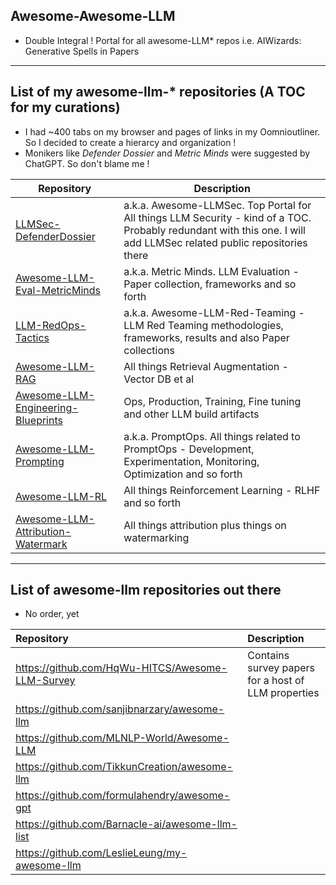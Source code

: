 ## Awesome-Awesome-LLM
* Double Integral ! Portal for all awesome-LLM* repos i.e. AIWizards: Generative Spells in Papers
***
## List of my awesome-llm-* repositories (A TOC for my curations)
* I had ~400 tabs on my browser and pages of links in my Oomnioutliner. So I decided to create a hierarcy and organization !
* Monikers like _Defender Dossier_ and _Metric Minds_ were suggested by ChatGPT. So don't blame me !

| Repository | Description | 
| - | - |
| [LLMSec-DefenderDossier](https://github.com/xsankar/LLMSec-DefenderDossier) | a.k.a. Awesome-LLMSec. Top Portal for All things LLM Security - kind of a TOC. Probably redundant with this one. I will add LLMSec related public repositories there |
| [Awesome-LLM-Eval-MetricMinds](https://github.com/xsankar/awesome-LLM-Eval-MetricMinds) | a.k.a. Metric Minds. LLM Evaluation - Paper collection, frameworks and so forth|
| [LLM-RedOps-Tactics ](https://github.com/xsankar/LLM-RedOps-Tactics) | a.k.a. Awesome-LLM-Red-Teaming - LLM Red Teaming methodologies, frameworks, results and also Paper collections|
| [Awesome-LLM-RAG](https://github.com/xsankar/Awesome-LLM-RAG) | All things Retrieval Augmentation - Vector DB et al |
| [Awesome-LLM-Engineering-Blueprints](https://github.com/xsankar/Awesome-LLM-Engineering-Blueprints) | Ops, Production, Training, Fine tuning and other LLM build artifacts|
| [Awesome-LLM-Prompting](https://github.com/xsankar/Awesome-LLM-Prompting) | a.k.a. PromptOps. All things related to PromptOps - Development, Experimentation, Monitoring, Optimization and so forth |
| [Awesome-LLM-RL](https://github.com/xsankar/Awesome-LLM-RL) | All things Reinforcement Learning - RLHF and so forth |
| [Awesome-LLM-Attribution-Watermark](https://github.com/xsankar/Awesome-LLM-Attribution-Watermark) | All things attribution plus things on watermarking |
***
## List of awesome-llm repositories out there
* No order, yet
   
| Repository | Description | 
| :- | :- |
| https://github.com/HqWu-HITCS/Awesome-LLM-Survey | Contains survey papers for a host of LLM properties |
| https://github.com/sanjibnarzary/awesome-llm | |
| https://github.com/MLNLP-World/Awesome-LLM | |
| https://github.com/TikkunCreation/awesome-llm | |
| https://github.com/formulahendry/awesome-gpt | |
| https://github.com/Barnacle-ai/awesome-llm-list | |
| https://github.com/LeslieLeung/my-awesome-llm | |


